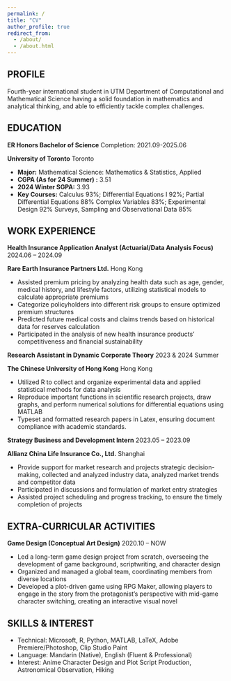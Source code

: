 ```yaml
---
permalink: /
title: "CV"
author_profile: true
redirect_from: 
  - /about/
  - /about.html
---
```




## PROFILE


Fourth-year international student in UTM Department of Computational and Mathematical Science having a 
solid foundation in mathematics and analytical thinking, and able to efficiently tackle complex challenges.



## EDUCATION

**ER Honors Bachelor of Science**                            <span style="text-align: right;"> Completion: 2021.09-2025.06 </span>

**University of Toronto**            Toronto

*  **Major:** Mathematical Science: Mathematics & Statistics, Applied
*  **CGPA (As for 24 Summer) :** 3.51
*  **2024 Winter SGPA:**  3.93
*  **Key Courses:**  Calculus 93%; Differential Equations I 92%; Partial Differential Equations 88% Complex Variables 83%; Experimental Design 92% Surveys, Sampling and Observational Data 85%
   


## WORK EXPERIENCE


**Health Insurance Application Analyst (Actuarial/Data Analysis Focus)**          <span style="text-align: right;"> 2024.06 – 2024.09 </span>

**Rare Earth Insurance Partners Ltd.**       <span style="text-align: right;"> Hong Kong </span>

*  Assisted premium pricing by analyzing health data such as age, gender, medical history, and lifestyle factors, utilizing statistical models to calculate appropriate premiums
*  Categorize policyholders into different risk groups to ensure optimized premium structures
*  Predicted future medical costs and claims trends based on historical data for reserves calculation
*  Participated in the analysis of new health insurance products’ competitiveness and financial sustainability


**Research Assistant in Dynamic Corporate Theory**       <span style="text-align: right;"> 2023 & 2024 Summer </span>

**The Chinese University of Hong Kong**    <span style="text-align: right;"> Hong Kong </span>

* Utilized R to collect and organize experimental data and applied statistical methods for data analysis
* Reproduce important functions in scientific research projects, draw graphs, and perform numerical solutions for differential equations using MATLAB
* Typeset and formatted research papers in Latex, ensuring document compliance with academic standards.
  
**Strategy Business and Development Intern**        <span style="text-align: right;">2023.05 – 2023.09 </span>

**Allianz China Life Insurance Co., Ltd.**       <span style="text-align: right;">Shanghai </span>

* Provide support for market research and projects strategic decision-making, collected and analyzed industry data, analyzed market trends and competitor data
* Participated in discussions and formulation of market entry strategies
* Assisted project scheduling and progress tracking, to ensure the timely completion of projects


## EXTRA-CURRICULAR ACTIVITIES

**Game Design (Conceptual Art Design)**         <span style="text-align: right;">2020.10 – NOW </span>

*  Led a long-term game design project from scratch, overseeing the development of game background,  scriptwriting, and character design
*  Organized and managed a global team, coordinating members from diverse locations
*  Developed a plot-driven game using RPG Maker, allowing players to engage in the story from the protagonist’s perspective with mid-game character switching, creating an interactive visual novel 
  

## SKILLS & INTEREST

* Technical: Microsoft, R, Python, MATLAB, LaTeX, Adobe Premiere/Photoshop, Clip Studio Paint 
* Language: Mandarin (Native), English (Fluent & Professional)
* Interest: Anime Character Design and Plot Script Production, Astronomical Observation, Hiking